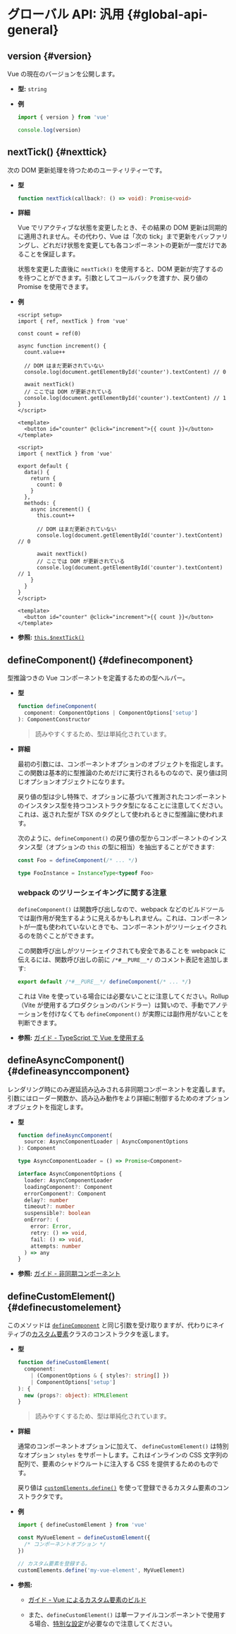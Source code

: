 # グローバル API: 汎用 {#global-api-general}

## version {#version}

Vue の現在のバージョンを公開します。

- **型:** `string`

- **例**

  ```js
  import { version } from 'vue'

  console.log(version)
  ```

## nextTick() {#nexttick}

次の DOM 更新処理を待つためのユーティリティーです。

- **型**

  ```ts
  function nextTick(callback?: () => void): Promise<void>
  ```

- **詳細**

  Vue でリアクティブな状態を変更したとき、その結果の DOM 更新は同期的に適用されません。その代わり、Vue は「次の tick」まで更新をバッファリングし、どれだけ状態を変更しても各コンポーネントの更新が一度だけであることを保証します。

  状態を変更した直後に `nextTick()` を使用すると、DOM 更新が完了するのを待つことができます。引数としてコールバックを渡すか、戻り値の Promise を使用できます。

- **例**

  <div class="composition-api">

  ```vue
  <script setup>
  import { ref, nextTick } from 'vue'

  const count = ref(0)

  async function increment() {
    count.value++

    // DOM はまだ更新されていない
    console.log(document.getElementById('counter').textContent) // 0

    await nextTick()
    // ここでは DOM が更新されている
    console.log(document.getElementById('counter').textContent) // 1
  }
  </script>

  <template>
    <button id="counter" @click="increment">{{ count }}</button>
  </template>
  ```

  </div>
  <div class="options-api">

  ```vue
  <script>
  import { nextTick } from 'vue'

  export default {
    data() {
      return {
        count: 0
      }
    },
    methods: {
      async increment() {
        this.count++

        // DOM はまだ更新されていない
        console.log(document.getElementById('counter').textContent) // 0

        await nextTick()
        // ここでは DOM が更新されている
        console.log(document.getElementById('counter').textContent) // 1
      }
    }
  }
  </script>

  <template>
    <button id="counter" @click="increment">{{ count }}</button>
  </template>
  ```

  </div>

- **参照:** [`this.$nextTick()`](/api/component-instance.html#nexttick)

## defineComponent() {#definecomponent}

型推論つきの Vue コンポーネントを定義するための型ヘルパー。

- **型**

  ```ts
  function defineComponent(
    component: ComponentOptions | ComponentOptions['setup']
  ): ComponentConstructor
  ```

  > 読みやすくするため、型は単純化されています。

- **詳細**

  最初の引数には、コンポーネントオプションのオブジェクトを指定します。この関数は基本的に型推論のためだけに実行されるものなので、戻り値は同じオプションオブジェクトになります。

  戻り値の型は少し特殊で、オプションに基づいて推測されたコンポーネントのインスタンス型を持つコンストラクタ型になることに注意してください。これは、返された型が TSX のタグとして使われるときに型推論に使われます。

  次のように、`defineComponent()` の戻り値の型からコンポーネントのインスタンス型（オプションの `this` の型に相当）を抽出することができます:

  ```ts
  const Foo = defineComponent(/* ... */)

  type FooInstance = InstanceType<typeof Foo>
  ```

  ### webpack のツリーシェイキングに関する注意

  `defineComponent()` は関数呼び出しなので、webpack などのビルドツールでは副作用が発生するように見えるかもしれません。これは、コンポーネントが一度も使われていないときでも、コンポーネントがツリーシェイクされるのを防ぐことができます。

  この関数呼び出しがツリーシェイクされても安全であることを webpack に伝えるには、関数呼び出しの前に `/*#__PURE__*/` のコメント表記を追加します:

  ```js
  export default /*#__PURE__*/ defineComponent(/* ... */)
  ```

  これは Vite を使っている場合には必要ないことに注意してください。Rollup（Vite が使用するプロダクションのバンドラー）は賢いので、手動でアノテーションを付けなくても `defineComponent()` が実際には副作用がないことを判断できます。

- **参照:** [ガイド - TypeScript で Vue を使用する](/guide/typescript/overview.html#general-usage-notes)

## defineAsyncComponent() {#defineasynccomponent}

レンダリング時にのみ遅延読み込みされる非同期コンポーネントを定義します。引数にはローダー関数か、読み込み動作をより詳細に制御するためのオプションオブジェクトを指定します。

- **型**

  ```ts
  function defineAsyncComponent(
    source: AsyncComponentLoader | AsyncComponentOptions
  ): Component

  type AsyncComponentLoader = () => Promise<Component>

  interface AsyncComponentOptions {
    loader: AsyncComponentLoader
    loadingComponent?: Component
    errorComponent?: Component
    delay?: number
    timeout?: number
    suspensible?: boolean
    onError?: (
      error: Error,
      retry: () => void,
      fail: () => void,
      attempts: number
    ) => any
  }
  ```

- **参照:** [ガイド - 非同期コンポーネント](/guide/components/async.html)

## defineCustomElement() {#definecustomelement}

このメソッドは [`defineComponent`](#definecomponent) と同じ引数を受け取りますが、代わりにネイティブの[カスタム要素](https://developer.mozilla.org/ja/docs/Web/Web_Components/Using_custom_elements)クラスのコンストラクタを返します。

- **型**

  ```ts
  function defineCustomElement(
    component:
      | (ComponentOptions & { styles?: string[] })
      | ComponentOptions['setup']
  ): {
    new (props?: object): HTMLElement
  }
  ```

  > 読みやすくするため、型は単純化されています。

- **詳細**

  通常のコンポーネントオプションに加えて、 `defineCustomElement()` は特別なオプション `styles` をサポートします。これはインラインの CSS 文字列の配列で、要素のシャドウルートに注入する CSS を提供するためのものです。

  戻り値は [`customElements.define()`](https://developer.mozilla.org/ja/docs/Web/API/CustomElementRegistry/define) を使って登録できるカスタム要素のコンストラクタです。

- **例**

  ```js
  import { defineCustomElement } from 'vue'

  const MyVueElement = defineCustomElement({
    /* コンポーネントオプション */
  })

  // カスタム要素を登録する。
  customElements.define('my-vue-element', MyVueElement)
  ```

- **参照:**

  - [ガイド - Vue によるカスタム要素のビルド](/guide/extras/web-components.html#building-custom-elements-with-vue)

  - また、`defineCustomElement()` は単一ファイルコンポーネントで使用する場合、[特別な設定](/guide/extras/web-components.html#sfc-as-custom-element)が必要なので注意してください。
